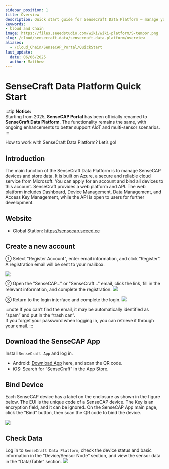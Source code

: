 ```yaml
---
sidebar_position: 1
title: Overview
description: Quick start guide for SenseCraft Data Platform — manage your SenseCAP devices and visualize sensor data with a secure and reliable cloud platform.
keywords:
- Cloud and Chain
image: https://files.seeedstudio.com/wiki/wiki-platform/S-tempor.png        
slug: /cloud/sensecraft-data/sensecraft-data-platform/overview
aliases:
  - /Cloud_Chain/SenseCAP_Portal/QuickStart
last_update:
  date: 06/06/2025
  author: Matthew
---
```


# SenseCraft Data Platform Quick Start

:::tip
**Notice:**  
Starting from 2025, **SenseCAP Portal** has been officially renamed to **SenseCraft Data Platform**. The functionality remains the same, with ongoing enhancements to better support AIoT and multi-sensor scenarios.
:::

How to work with SenseCraft Data Platform? Let’s go!

## Introduction

The main function of the SenseCraft Data Platform is to manage SenseCAP devices and store data. It is built on Azure, a secure and reliable cloud service from Microsoft. You can apply for an account and bind all devices to this account. SenseCraft provides a web platform and API. The web platform includes Dashboard, Device Management, Data Management, and Access Key Management, while the API is open to users for further development.

## Website

- Global Station: <a href="https://sensecap.seeed.cc/">https://sensecap.seeed.cc</a>

## Create a new account

① Select "Register Account", enter email information, and click “Register”. A registration email will be sent to your mailbox.

![](https://sensecap-docs.seeed.cc/images/sensecap_portal/EN-register-1.jpg)

② Open the "SenseCAP..." or "SenseCraft…" email, click the link, fill in the relevant information, and complete the registration.
![](https://sensecap-docs.seeed.cc/images/sensecap_portal/EN-register-2.jpg)

③ Return to the login interface and complete the login.
![](https://sensecap-docs.seeed.cc/images/sensecap_portal/EN-register-3.jpg)

:::note
If you can’t find the email, it may be automatically identified as “spam” and put in the “trash can”.<br />
If you forget your password when logging in, you can retrieve it through your email.
:::

## Download the SenseCAP App

Install `SenseCraft App` and log in.

- Android: <a href="http://sensecap-app-download.seeed.cn/">Download App</a> here, and scan the QR code.
- iOS: Search for “SenseCraft” in the App Store.

## Bind Device

Each SenseCAP device has a label on the enclosure as shown in the figure below. The EUI is the unique code of a SenseCAP device. The Key is an encryption field, and it can be ignored.
On the SenseCAP App main page, click the “Bind” button, then scan the QR code to bind the device.

![](https://sensecap-docs.seeed.cc/images/sensecap_portal/label.jpg)

## Check Data

Log in to `SenseCraft Data Platform`, check the device status and basic information in the “Device/Sensor Node” section, and view the sensor data in the “Data/Table” section.
![](https://sensecap-docs.seeed.cc/images/sensecap_portal/data_overview.jpg)
